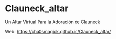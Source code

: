# Clauneck_altar
Un Altar Virtual Para la Adoración de Clauneck

Web: https://cha0smagick.github.io/Clauneck_altar/
